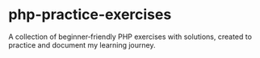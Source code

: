 # php-practice-exercises
A collection of beginner‑friendly PHP exercises with solutions, created to practice and document my learning journey.
